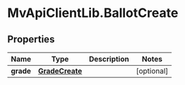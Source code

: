 # MvApiClientLib.BallotCreate

## Properties

Name | Type | Description | Notes
------------ | ------------- | ------------- | -------------
**grade** | [**GradeCreate**](GradeCreate.md) |  | [optional] 


